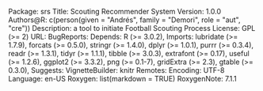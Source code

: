 Package: srs
Title: Scouting Recommender System 
Version: 1.0.0
Authors@R: 
    c(person(given = "Andrés",
             family = "Demori",
             role = "aut", "cre"))
Description: a tool to initiate Football Scouting Process
License: GPL (>= 2)
URL:
BugReports:
Depends: 
    R (>= 3.0.2),
Imports: 
    lubridate (>= 1.7.9),
    forcats (>= 0.5.0),
    stringr (>= 1.4.0),
    dplyr (>= 1.0.1),
    purrr (>= 0.3.4),
    readr (>= 1.3.1),
    tidyr (>= 1.1.1),
    tibble (>= 3.0.3),
    extrafont (>= 0.17),
    useful (>= 1.2.6),
    ggplot2 (>= 3.3.2),
    png (>= 0.1-7),
    gridExtra (>= 2.3),
    gtable (>= 0.3.0),
Suggests: 
VignetteBuilder: 
    knitr
Remotes: 
Encoding: UTF-8
Language: en-US
Roxygen: list(markdown = TRUE)
RoxygenNote: 7.1.1
